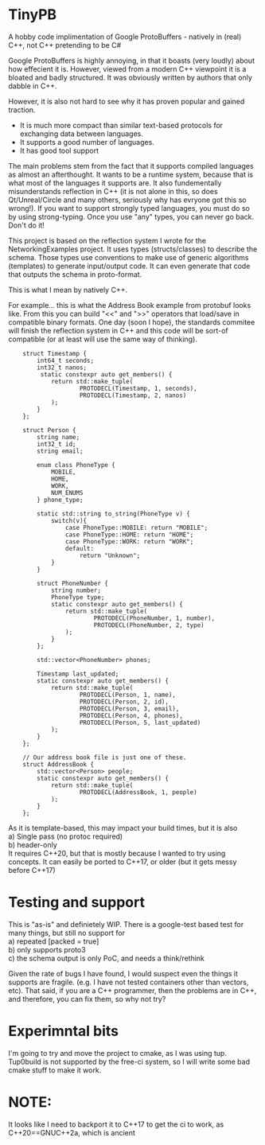 # TinyPB
A hobby code implimentation of Google ProtoBuffers - natively in (real) C++, not C++ pretending to be C#

Google ProtoBuffers is highly annoying, in that it boasts (very loudly) about how effecient it is. However, viewed from a modern C++ viewpoint it is a bloated and badly structured. It was obviously written by authors that only dabble in C++.

However, it is also not hard to see why it has proven popular and gained traction.
- It is much more compact than similar text-based protocols for exchanging data between languages.
- It supports a good number of languages.
- It has good tool support

The main problems stem from the fact that it supports compiled languages as almost an afterthought. It wants to be a runtime system, because that is what most of the languages it supports are. It also fundementally misunderstands reflection in C++ (it is not alone in this, so does Qt/Unreal/Circle and many others, seriously why has evryone got this so wrong!). If you want to support strongly typed languages, you must do so by using strong-typing. Once you use "any" types, you can never go back. Don't do it!

This project is based on the reflection system I wrote for the NetworkingExamples project. It uses types (structs/classes) to describe the schema. Those types use conventions to make use of generic algorithms (templates) to generate input/output code. It can even generate that code that outputs the schema in proto-format.

This is what I mean by natively C++.

For example... this is what the Address Book example from protobuf looks like. From this you can build "<<" and ">>" operators that load/save in compatible binary formats. One day (soon I hope), the standards commitee will finish the reflection system in C++ and this code will be sort-of compatible (or at least will use the same way of thinking).

```
    struct Timestamp {
        int64_t seconds;
        int32_t nanos;
         static constexpr auto get_members() {
            return std::make_tuple(
                    PROTODECL(Timestamp, 1, seconds),
                    PROTODECL(Timestamp, 2, nanos)
            );
        }
    };

    struct Person {
        string name;
        int32_t id;
        string email;

        enum class PhoneType {
            MOBILE,
            HOME,
            WORK,
            NUM_ENUMS
        } phone_type;

        static std::string to_string(PhoneType v) {
            switch(v){
                case PhoneType::MOBILE: return "MOBILE";
                case PhoneType::HOME: return "HOME";
                case PhoneType::WORK: return "WORK";
                default:
                    return "Unknown";
            }
        }        

        struct PhoneNumber {
            string number;
            PhoneType type;
            static constexpr auto get_members() {
                return std::make_tuple(
                        PROTODECL(PhoneNumber, 1, number),
                        PROTODECL(PhoneNumber, 2, type)
                );
            }
        };

        std::vector<PhoneNumber> phones;

        Timestamp last_updated;
        static constexpr auto get_members() {
            return std::make_tuple(
                    PROTODECL(Person, 1, name),
                    PROTODECL(Person, 2, id),
                    PROTODECL(Person, 3, email),
                    PROTODECL(Person, 4, phones),
                    PROTODECL(Person, 5, last_updated)
            );
        }
    };

    // Our address book file is just one of these.
    struct AddressBook {
        std::vector<Person> people;
        static constexpr auto get_members() {
            return std::make_tuple(
                    PROTODECL(AddressBook, 1, people)
            );
        }
    };
```
As it is template-based, this may impact your build times, but it is also  
a) Single pass (no protoc required)  
b) header-only  
It requires C++20, but that is mostly because I wanted to try using concepts. It can easily be ported to C++17, or older (but it gets messy before C++17)


# Testing and support

This is "as-is" and definietely WIP. There is a google-test based test for many things, but still no support for  
 a) repeated [packed = true]  
 b) only supports proto3  
 c) the schema output is only PoC, and needs a think/rethink  

Given the rate of bugs I have found, I would suspect even the things it supports are fragile. (e.g. I have not tested containers other than vectors, etc).
That said, if you are a C++ programmer, then the problems are in C++, and therefore, you can fix them, so why not try?

# Experimntal bits
I'm going to try and move the project to cmake, as I was using tup. Tup0build is not supported by the free-ci system, so I will write some bad cmake stuff to make it work.

# NOTE:
It looks like I need to backport it to C++17 to get the ci to work, as C++20==GNUC++2a, which is ancient
